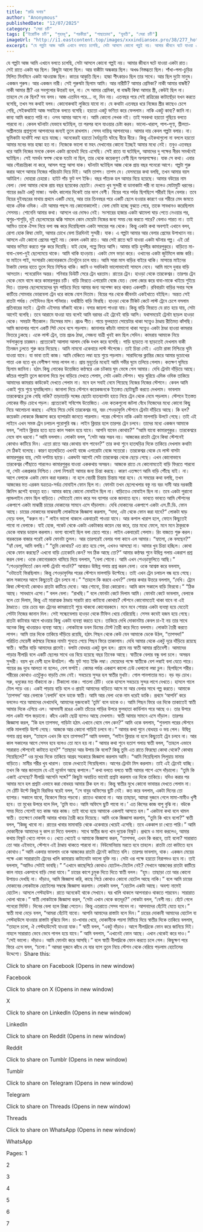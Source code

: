 ```yaml
---
title: "রাত্রি ঘনায়"
author: "Anonymous"
publishedDate: "12/07/2025"
category: "সেরা চটি"
tags: ["ইরোটিক চটি", "গৃহবধূ", "পরকীয়া", "পাছাচোদা", "যুবতী", "সেরা চটি"]
imageUrl: "http://i1.eastcontent.top/images/xxxindiansex.pro/38/277_hot_with.jpg"
excerpt: "যে গল্পটা আজ আমি এখানে বলতে চলেছি, সেটা আসলে কোনো গল্পই নয়। আমার জীবনে ঘটে যাওয়া একটা রাত। সেই রাতে একটা ঘর ছিল। কিছুটা আলো ছিল। আর বাকীটা অন্ধকার ছিল। অখণ্ড নিস্তব্ধতা ছিল। শাঁখা-পলা-চুড়ির মিলিত ম..."
---
```


যে গল্পটা আজ আমি এখানে বলতে চলেছি, সেটা আসলে কোনো গল্পই নয়। আমার জীবনে ঘটে যাওয়া একটা রাত। সেই রাতে একটা ঘর ছিল। কিছুটা আলো ছিল। আর বাকীটা অন্ধকার ছিল। অখণ্ড নিস্তব্ধতা ছিল। শাঁখা-পলা-চুড়ির মিলিত মিনমিনে একটা আওয়াজ ছিল। কাতর আকুতি ছিল। হাল্কা শীৎকারও ছিল তার সাথে। আর ছিল দুটো মানুষ। একজন পুরুষ। আর একজন নারী। সেই পুরুষটা ছিলাম আমি। আর নারীটি? আমার প্রেমিকা? নাকী আমার বান্ধবী? নাকী আমার স্ত্রী? এর সবগুলোর উত্তরই হল, না। সে আমার প্রেমিকা, বা বান্ধবী কিম্বা আমার স্ত্রী, কেউই ছিল না। তাহলে সে কে ছিল? সব বলব। আজ এতদিন পরে… না, দিন নয়। এতবছর পরে সেই রাত্রিরের কাটাছেঁড়া যখন করতে বসেছি, তখন সব কথাই বলব। কোনোকথাই লুকিয়ে যাবো না। যে কথাটা এতবছর ধরে নিজের স্ত্রীর কাছেও চেপে গেছি, সেইকথাটাই আজ সবাইকে বলতে বসেছি। হয়তো একটু ভণিতা করে ফেললাম। নাকি একটু কাব্য? জানি না। কাব্য আমি করতে পারি না। ওসব আমার আসে না। আমি কোনো লেখক নই। তাই সবকথা হয়তো গুছিয়ে বলতে পারবো না। কেবল ঘটনাটা যেভাবে ঘটেছিল, তা পরপর বলে যাওয়ার চেষ্টা করব। ভালো-খারাপ, পাপ-পূণ্য, শ্লীলতা-অশ্লীলতার প্রশ্নগুলো আপনাদের জন্যই তুলে রাখলাম। সেসব দায়িত্ব আপনাদের। আমার দায় কেবল গল্পটা বলার।
না। ভূমিকাটা যথেষ্টই লম্বা হয়ে যাচ্ছে। অনেকেরই হয়তো ধৈর্য্যচ্যূতি ঘটছে ধীরে ধীরে। কিন্তু এইকথাগুলো না বললে হয়তো আমার মনের ভার হাল্কা হত না। নিজেকে ভালো বা মহৎ দেখানোর কোনো ইচ্ছেই আমার মধ্যে নেই। তবুও এতবছর ধরে আমি নিজের মনকে কেবল একটা প্রবোধই দিয়ে এসেছি। সেই রাতে যা ঘটেছিল, আমাদের দু পক্ষের নীরব সমর্থনেই ঘটেছিল। সেই সমর্থন স্বপক্ষ থেকে যতটা না ছিল, তার থেকে কয়েকগুণ বেশী ছিল অপরপক্ষের। যাক সে কথা। এবার আর গৌরচন্দ্রিকা না করে, আসল গল্পে আসা যাক। ঘটনাটা ঘটেছিল আজ থেকে প্রায় বছর পনেরো আগে। গল্পটা শুরু করার আগে আমার নিজের পরিচয়টা দিয়ে দিই। আমি তাপস। তাপস দে। যেসময়ের কথা বলছি, তখন আমার বয়স আটত্রিশ। দোহারা চেহারা। হাইট পাঁচ ফুট দশ ইঞ্চি। বছর পাঁচেক হল আমার বিয়ে হয়েছে। আমার বউয়ের নাম বেলা। বেলা আমার থেকে প্রায় বছর ছয়েকের ছোটো। দেখতে খুব সুন্দরী বা ডানাকাটা পরী না হলেও মোটামুটি ধরনের। গায়ের রঙটা একটু মাজা। অর্থাৎ কালোর দিকেই তার ভাগ বেশী। বিয়ের পরে পর্যন্ত ছিপছিপে শরীরই ছিল বেলার। তবে বিয়ের দুইবছরের মাথায় প্রথমে একটি মেয়ে, আর তার তিনবছর পরে একটি ছেলে হওয়ার কারণে ওর শরীরে মেদ জমতে থাকে এদিক ওদিক। এটা আমার পছন্দ নয় কোনোকালেই। বেলা মোটা হচ্ছে বুঝতে পেরে, তাকে সাবধানও করেছিলাম সেসময়। শোনেনি আমার কথা। আসলে ওর দোষও নেই। সংসারের হাজার একটা ঝামেলা ঘাড় পেতে নেওয়ার পর, শ্বশুর-শাশুড়ি, দুই ছেলেমেয়ের ঝক্কি সামলে কোন মেয়েটা নিজের জন্য সময় বের করতে পারে? বেলাও পারত না। তাই আমিও তাকে ঐসব নিয়ে বলা বন্ধ করে দিয়েছিলাম একটা সময়ের পর থেকে। কিন্তু একটা কথা অবশ্যই এখানে বলব, রোগা হোক কিম্বা মোটা, আমার চোখে বেলা চিরদিনই সুন্দরী। যাক। এ গল্পটা আমার আর বেলার প্রেমের উপাখ্যান নয়। আসলে এটা কোনো প্রেমের গল্পই নয়। কেবল একটা রাত। আর সেই রাতে ঘটে যাওয়া একটা ঘটনার গল্প। এই রে! আবার ভণিতা করতে শুরু করে দিয়েছি। যাই হোক, গল্পে ফিরে আসি। আমার বাড়ি হুগলীর কামারপুকুরে। বাড়িতে মা-বাবা-বেলা-দুই ছেলেমেয়ে থাকে। আমি থাকি হাওড়ায়। একটা মেস ভাড়া করে। ওখানের একটা জুটমিলে কাজ করি। যা মাইনে পাই, সংসারটা কোনোরকমে টেনেটুনে চলে যায়। আমি সারা মাস বাড়ির বাইরে থাকি। মাসান্তে মাইনের টাকাটা বেলার হাতে তুলে দিয়ে নিশ্চিন্ত থাকি। জানি ও সবদিকটা ভালোভাবেই সামলে নেবে। আমি মাসে দুবার বাড়ি আসতাম। পনেরোদিন অন্তর। শনিবার ডিউটি সেরে ট্রেন ধরতাম। রাতের ট্রেন। হাওড়া থেকে তারকেশ্বর। তারপর ট্রেন থেকে নেমে বাসে করে কামারপুকুর চটি। বাড়ি ফিরতে এগারোটা বেজে যেত। বেলা জোর করে বাবা-মাকে খাইয়ে শুইয়ে দিত। তারপর ছেলেমেয়েদের ঘুম পাড়িয়ে দিয়ে আমার জন্য অপেক্ষা করে থাকত একলাটি। রবিবারটা বাড়ির সবার সঙ্গে কাটিয়ে সোমবার ভোরবেলা ট্রেন ধরে কাজে যোগ দিতাম।
বিয়ের পর থেকে জীবনটা একইখাতে বইছিল। অন্তত সেই রাতটা পর্যন্ত। সেইদিনও ছিল শনিবার। যথারীতি বাড়ি ফিরছি। হাওড়া থেকে টিকিট কেটে লাস্ট ট্রেনে চেপে বসলাম প্রতিবারের মতই। ট্রেনটা এইসময় ফাঁকাই থাকে। বসার জায়গা পাওয়া যায়। কিন্তু বাড়ি ফিরতে যে রাত হয়ে যায়, সেটা আগেই বলেছি। তবে আরামে যাওয়া যায় বলেই আমি বরাবর এই ট্রেনেই বাড়ি আসি। যথাসময়েই ট্রেনটা ছাড়ল হাওড়া থেকে। সময়টা শীতকাল। ডিসেম্বর মাস। প্রচণ্ড শীত। গায়ে ফুলহাতা সোয়েটার থাকা সত্ত্বেও ঠাণ্ডায় রীতিমত কাঁপছি। আমি জানালার পাশে একটি সিট দেখে বসে পড়লাম। জানালার কাঁচটা নামানো থাকা সত্ত্বেও একটা ঠাণ্ডা হাওয়া কামরার ভিতরে ঢুকছে। একে লাস্ট ট্রেন, তায় প্রচণ্ড ঠাণ্ডা, সেজন্য যাত্রী খুবই কম ছিল সেদিন। কামরায় আমাকে নিয়ে সর্বসাকুল্যে চারজন। প্রত্যেকেই আলাদা আলাদ বেঞ্চি দখল করে বসেছি। গাড়ি ছাড়তে না ছাড়তেই দেখলাম বাকী তিনজন ঢুলতে শুরু করে দিয়েছে। আমি নামবো একেবারে লাস্ট স্টপেজে। তাই চিন্তা নেই। এতটা রাস্তা নিশ্চিন্তে ঘুমি যাওয়া যাবে। যা ভাবা তাই কাজ। আমি বেঞ্চিতে লম্বা হয়ে শুয়ে পড়লাম। সারাদিনের ক্লান্তির জেরে আমার দুচোখের পাতা এক হতে খুব বেশীক্ষণ সময় লাগল না। প্রায় মুহুর্তের মধ্যেই আমি গভীর ঘুমে তলিয়ে গেলাম। কতক্ষণ ঘুমিয়ে ছিলাম জানিনা। হঠাৎ কিছু লোকের উত্তেজিত কণ্ঠস্বরে এক চটকায় ঘুম ভেঙ্গে গেল আমার। দেখি ট্রেনটা দাঁড়িয়ে আছে। কাঁচের পাল্লাটা তুলে জানালা দিয়ে মুখ বাড়িয়ে দেখতে পেলাম, সেটা একটা স্টেশন। ঘাড় ঘুরিয়ে এদিক ওদিক তাকিয়ে আমাদের কামরায় কাউকেই দেখতে পেলাম না। মনে হল সবাই নেমে গিয়েছে নিজের নিজের স্টেশনে। কেবল আমি একাই শুয়ে শুয়ে ঘুমাচ্ছিলাম। জানালা দিয়ে স্টেশনে কয়েকজনকে ইতস্তত ছোটাছুটি করতে দেখলাম। ভাবলাম তারকেশ্বরে ঢুকে গেছি নাকি? তাড়াতাড়ি সঙ্গের ছোটো হাতব্যাগটা হাতে নিয়ে ট্রেন থেকে নেমে পড়লাম। স্টেশনে ইতস্তত লোকের ভীড় চোখে পড়ল। প্রত্যেকেই সবিশেষ উত্তেজিত। এবং কতকগুলো জটলা বেঁধে নিজেদের মধ্যে কোনো কিছু নিয়ে আলোচনা করছে। এগিয়ে গিয়ে দেখি তারকেশ্বর নয়, বরং শেওড়াফুলি স্টেশনে ট্রেনটা দাঁড়িয়ে আছে। কি হল? কয়েকটা লোককে জিজ্ঞাসা করে ব্যাপারটা জানতে পারলাম। পরের স্টেশনে নাকি একটা মালগাড়ি উলটে গেছে। তাই এই লাইনে এখন সমস্ত ট্রেন চলাচল পুরোপুরি বন্ধ। লাইন ক্লিয়ার হলে তারপর ট্রেন চলবে। তাদের মধ্যে একজন আমাকে বলল, “লাইন ক্লিয়ার হতে হতে কাল সকাল হয়ে যাবে। আপনি যাবেন কোথায়?”
“আমি যাবো কামারপুকুর। তারকেশ্বরে নেমে বাস ধরবো।” আমি বললাম। লোকটা বলল, “সেটা আর সম্ভব নয়। আজকের রাতটা ট্রেনে কিম্বা স্টেশনেই কোথাও কাটিয়ে দিন। এতো রাতে আর কোথায় বাস পাবেন?” তার কথা শুনে হাতঘড়ির দিকে তাকিয়ে দেখলাম কথাটা সে ঠিকই বলেছে। কারণ হাতঘড়িতে এখনই বাজে এগারোটা বেজে সতেরো। তারকেশ্বর থেকে যে লাস্ট বাসটা কামারপুকুর যায়, সেটা দশটায় ছাড়ে। একঘন্টা আগেই সেটা তারকেশ্বর থেকে ছেড়ে গেছে। এখন কোনোভাবে তারকেশ্বর পৌঁছাতে পারলেও কামারপুকুর যাওয়া এককথায় অসম্ভব। আজকে রাতে যে কোনোমতেই বাড়ি ফিরতে পারবো না, সেটা একপ্রকার নিশ্চিত। বেলা নিশ্চয়ই আমার জন্য চিন্তা করছে। কারণ এতক্ষণে আমি বাড়ি পৌঁছে যাই। না। আগে বেলাকে একটা ফোন করা দরকার। না হলে বেচারী চিন্তায় চিন্তায় সারা হবে। যে সময়ের কথা বলছি, তখন আজকের মত এরকম যত্রতত্র-সর্বত্র মোবাইল ফোন ছিল না। ফোনটা তখন ছেলেখেলার বস্তু নয় বরং দামী আর দরকারী জিনিস রূপেই ব্যবহৃত হত। আমার কাছে কোনো মোবাইল ছিল না। বাড়িতেও মোবাইল ছিল না। তবে একটা পুরানো ল্যান্ডলাইন ফোন ছিল বাড়িতে। সেটাতেই ফোন করে সব ব্যাপার ওকে জানাতে হবে। ভাবতে ভাবতে আমি স্টেশনের একপাশে একটা মাঝারী চায়ের দোকানের সামনে এসে দাঁড়ালাম। দেখি দোকানের একপাশে একটা এস.টি.ডি. ফোন আছে। চায়ের দোকানের মাঝবয়সী লোকটাকে জিজ্ঞাসা করলাম, “দাদা, এটা থেকে ফোন করা যাবে?” লোকটা ঘাড় নেড়ে বলল, “করুন না।” লাইন ভালো থাকলে একবারেই পাওয়া যাবে। আর কপাল খারাপ হলে, ফোনে কিছুতেই পাবো না বেলাকে। যাই হোক, পকেট থেকে একটা একটাকার কয়েন বের করে, তার মধ্যে ফেলে, মনে মনে ঠাকুরকে ডেকে নাম্বার ডায়াল করলাম। ভাগ্য বালোই ছিল বলা য়েতে পারে। লাইন একবারেই পেলাম। রিং বাজতে শুরু করল। বারকয়েক বাজার পরেই কেউ ফোনটা তুলল। আর তারপরেই বেলার গলা কানে এল আমার। “হ্যালো, কে বলছেন?”
“হ্যাঁ বেলা, আমি বলছি।”
“তুমি কোথায়? এত রাত হয়ে গেল, এখনও আসছো না। আমার খুব চিন্তা হচ্ছিল। কোথা থেকে ফোন করছো? এখনো বাড়ি ঢোকোনি কেন? সব ঠিক আছে তো?” আমার কণ্ঠস্বর শুনে উদ্বিগ্ন গলায় একরাশ প্রশ্ন করল বেলা। ওকে কোনোরকমে থামিয়ে দিয়ে বললাম, “বেলা শোনো। আমি এখন শেওড়াফুলিতে আছি।”
“শেওড়াফুলিতে! কেন লাস্ট ট্রেনটা পাওনি?” আবারও উদ্বিগ্ন গলায় প্রশ্ন করল বেলা। ওকে আশ্বস্ত করে বললাম, “ওটাতেই ফিরছিলাম। কিন্তু শেওড়াফুলির পরের স্টেশনে মালগাড়ি উল্টেছে। তাই এখন ট্রেন চলাচল বন্ধ হয়ে গেছে। কাল সকালের আগে কিছুতেই ট্রেন চলবে না।”
“তাহলে কি করবে এখন?” বেলার কথার উত্তরে বললাম, “দেখি। ট্রেনে কিম্বা স্টেশনেই কোথাও রাতটা কাটিয়ে দেবো। আর শোনো, চিন্তা কোরোনা। আমি কাল সকালে বাড়ি ফিরবো।”
“ঠিক আছে। সাবধানে এসো।” বলল বেলা।
“রাখছি।” বলে ফোনটা কেটে দিলাম আমি। ফোনটা কেটে ভাবলাম, বেলাকে বলে তো দিলাম, কিন্তু এই মারাত্মক ঠাণ্ডায় সারাটা রাত কাটাবো কোথায়? স্টেশনে কোনোমতেই থাকা যাবে না এই ঠাণ্ডাতে। তার চেয়ে বরং ট্রেনের কামরাতেই শুয়ে থাকবো কোনোরকমে। মনে মনে শোয়ার একটা ব্যবস্থা হয়ে যেতেই পেটটা নিজের জানান দিল। সেই সন্ধ্যেবেলায় হাওড়া থেকে টিফিন খেয়ে বেরিয়েছি। সেসব কবেই হজম হয়ে গেছে। রাতটা কাটাবার আগে খাওয়ার কিছু একটা ব্যবস্থা করতে হবে। তাকিয়ে দেখি দোকানটায় কেবল চা-ই নয় তার সাথে অনেক কিছু খাওয়ারও ব্যবস্থা আছে। লোকটাকে ডবল ডিমের টোস্ট তৈরী করে দিতে বললাম। লোকটা তৈরী করতে লাগল। আমি তার দিকে তাকিয়ে দাঁড়িয়ে রয়েছি, হঠাৎ পিছন থেকে কেউ যেন আমাকে ডেকে উঠল, “তাপসদা!” পরিচিত মেয়েলী কণ্ঠস্বরে নিজের নামটা শুনতে পেয়ে পিছন ফিরে তাকালাম। দেখি আমার থেকে একটু দূরে দাঁড়িয়ে রয়েছে স্বাতী। স্বাতীর বাড়ি আমাদের গ্রামেই। বলাটা বোধহয় একটু ভুল হল। গ্রামে নয় স্বাতী আমার প্রতিবেশী। আমাদের পাড়ার নীলাদ্রি বলে একটি ছেলের সাথে ওর বিয়ে হয়েছে বছর তিনেক আছে। স্বাতীকে বেলার বন্ধু বলা চলে। অসম্ভব সুন্দরী। বয়স খুব বেশী হলে ঊনত্রিশ। পাঁচ ফুট সাত ইঞ্চি লম্বা। মেয়েদের পক্ষে স্বাতীকে বেশ লম্বাই বলা যেতে পারে। গায়ের রঙ দুধে আলতা না হলেও, বেশ ফর্সাই। কোমর পর্যন্ত একরাশ কালো ঢেউ খেলানো লম্বা চুল। ছিপছিপে শরীর। শরীরের কোথাও এতটুকুও বাড়তি মেদ নেই। সবচেয়ে সুন্দর হল স্বাতীর মুখটা। গোল পানপাতার মত। বড় বড় চোখ। সরু, ধনুকের মত বাঁকানো ভ্রু। টিকালো নাক। পাতলা ঠোঁট। ওকে হাসলে সবচেয়ে সুন্দর লাগে দেখতে। হাসলে গালে টোল পড়ে ওর। একই পাড়ায় বাড়ি বলে ও প্রায়ই আমাদের বাড়িতে আসে মা আর বেলার সাথে গল্প করতে। আমাকে ‘তাপসদা’ আর বেলাকে ‘বেলাদি’ বলে ডাকে স্বাতী। আমি আর বেলা ওকে নাম ধরেই ডাকি। প্রথমে ‘আপনি’ করে বললেও পরে আমাদের দেখাদেখি, আমাদের দুজনকেই ‘তুমি’ বলে ডাকে ও। আমি পিছন ফিরে ওর দিকে তাকাতেই স্বাতী আমার দিকে এগিয়ে এল। আসমানী রঙের একটা তাঁতের শাড়ির উপরে ফুলহাতা কার্ডিগান পরে আছে ও। তার উপরে লাল একটা শাল জড়ানো। কাঁধে একটা ছোট্ট ব্যাগও আছে দেখলাম। স্বাতী আমার সামনে এসে দাঁড়াল। তারপর জিজ্ঞাসা করল, “কি হল তাপসদা, গাড়িটা হঠাৎ এখানে থেমে গেল কেন?” আমি ওকে বললাম, “শুনলাম পরের স্টেশনে নাকি মালগাড়ি উল্টে গেছে। আজকে আর কোনো গাড়িই চলবে না।” আমার কথা শুনে বোধহয় ও ভয় পেল। উদ্বিগ্ন গলায় প্রশ্ন করল, “তাহলে এখন কি হবে তাপসদা?” আমি বললাম, “লাইন ক্লিয়ার না হলে কিছুতেই ট্রেন চলবে না। আর কাল সকালের আগে সেসব হবে বলেও তো মনে হয় না।” আমার কথা শুনে হতাশ গলায় স্বাতী বলল, “তাহলে এভাবে সারারাত স্টেশনেই কাটাতে হবে?”
“তাছাড়া আর উপায় কি বলো? কিন্তু তুমি এত রাতে ফিরছো কোথা থেকে? কোথায় গিয়েছিলে?” ওর মুখের দিকে তাকিয়ে আগ্রহ সহকারে জিজ্ঞাসা করলাম আমি।
“আমি গিয়েছিলাম লিলুয়ায় মামার বাড়িতে। মামীর শরীর খুব খারাপ। তাকে দেখতেই গিয়েছিলাম। আগের ট্রেনটা মিস করলাম। তাই এই ট্রেনেই যাচ্ছি। তখন কি আর জানতাম যে এই দূর্ভোগ আছে কপালে।” কথা বলতে বলতে স্বাতী আমার পাশে এসে দাঁড়ালো।
“তুমি কি একাই এসেছো? নীলাদ্রি আসেনি সঙ্গে?” কিছুটা অযাচিত ভাবেই প্রশ্নটা করলাম ওর দিকে তাকিয়ে। যদিও করার পর আমার মনে হল প্রশ্নটা এভাবে করা বোধহয় আমার ঠিক হল না। কিন্তু স্বাতীর মুখে কোনো ভাবান্তর দেখতে পেলাম না। সে ঠোঁট উল্টে কিছুটা বিরক্তির স্বরেই বলল, “সে বাবুর অফিসের ছুটি নেই। কত করে বললাম, একটা দিনের তো ব্যাপার। সকালে যাবো, বিকেলে ফিরে পড়বো। রাতেও থাকবো না। আর তাছাড়া, আমরা দুজনে গেলে মামা-মামীও খুশী হবে। তা মুখের উপরে বলে দিল, ‘তুমি যাও। আমি অফিসে ছুটি পাবো না।’ এত কিসের কাজ বাপু বুঝি না। বউকে সময় দিতে গেলেই যত কাজ আর কাজ। তাই বাধ্যে হয়ে আমাকে একলাই আসতে হল।” একটানা কথা বলে থামল স্বাতী। ততক্ষণে দোকানী আমার খাবার তৈরী করে দিয়েছে। আমি ওকে জিজ্ঞাসা করলাম, “তুমি কি খাবে বলো?” স্বাতী বলল, “কিচ্ছু খাবো না। রাতের খাবার মামাবাড়ি থেকে একেবারে খেয়েই এসেছি। তবে এককাপ চা খেতে পারি।” আমি দোকানীকে আমাদের দু কাপ চা দিতে বললাম। সাথে স্বাতীর জন্য খান দুয়েক বিস্কুট। প্রথমে ও মানা করলেও, আমার কথায় বিস্কুট খেতে লাগল ও। খেতে খেতেই ও আমাকে জিজ্ঞাসা করল, “তাপসদা, এখন কি করবে, তাই বলো? সারারাত তো আর এইভাবে, স্টেশনে এই ঠাণ্ডায় থাকতে পারবো না। নিউমোনিয়ায় মরতে হবে তাহলে। রাতটা তো কাটাতে হবে কোথাও।” আমি একবার ভাবলাম ওকে আজকের রাতটা ট্রেনেই কাটাতে বলি। তারপর ভাবলাম, থাক। একজন মেয়ের পক্ষে একা সারারাতটা ট্রেনের খালি কামারায় কাটানোটা ভালো যুক্তি নয়। সেটা ওর পক্ষে হয়তো নিরাপদও হবে না। তাই বললাম, “আমিও সেটাই ভাবছি।”
“এখানে কাছেপিঠে কোথাও হোটেল-টোটেল নেই? সেখানে আজকের রাতটা কাটিয়ে কাল নাহয় একসাথে বাড়ি ফেরা যাবে।” চায়ের কাপে চুমুক দিতে দিতে স্বাতী বলল।
“হুম। তাছাড়া তো আর কোনো উপায়ও দেখছি না। দাঁড়াও, আমি জিজ্ঞাসা করি, কাছে পিঠে কোথাও কোনো হোটেল আছে নাকি।” বলে আমি চায়ের দোকানের লোকটাকে হোটেলের সম্বন্ধে জিজ্ঞাসা করলাম। লোকটা বলল, “হোটেল একটা আছে। অবশ্য নামেই হোটেল। আসলে গেস্টহাউস। রাতে অনেকেই থাকে সেখানে। ঘর খালি থাকলে আপনারাও থাকতে পারবেন। সারারাত খোলা থাকে।” স্বাতী লোকটাকে জিজ্ঞাসা করল, “সেটা এখান থেকে কতদূর?” লোকটা বলল, “বেশী নয়। হেঁটে গেলে পনেরো মিনিট। দিনের বেলা হলে রিক্সা পেতেন। কিন্তু এতরাতে সেসব পাবেন না। আপনাদের হেঁটেই যেতে হবে।” স্বাতী মাথা নেড়ে বলল, “আমরা হেঁটেই যাবো। আপনি আমাদের রাস্তাটা বলে দিন।” চায়ের দোকানী আমাদের হোটেল বা গেস্টহাউসে যাওয়ার রাস্তাটা বুঝিয়ে দিল। চা-খাবার খেয়ে, দোকানীকে পয়সা মিটিয়ে দিয়ে স্বাতীর দিকে তাকিয়ে বললাম, “তাহলে চলো, ঐ গেস্টহাউসেই যাওয়া যাক।” স্বাতী বলল, “একটু দাঁড়াও। আগে নীলাদ্রিকে ফোন করে জানিয়ে দিই। নাহলে সারারাত ভেবে ভেবে পাগল হয়ে যাবে।” আমি বললাম, “এখানেই ফোন আছে। এখান থেকেই করে দাও।”
“সেই ভালো। দাঁড়াও। আমি ফোনটা করে আসছি।” বলে স্বাতী নীলাদ্রিকে ফোন করতে চলে গেল। কিছুক্ষণ পরে ফিরে এসে বলল, “চলো।” আমরা দুজনে কাঁধে যে যার ব্যাগ তুলে নিয়ে স্টেশন থেকে বেরিয়ে পড়লাম হোটেলের উদ্দেশ্যে।
Share this:


Click to share on Facebook (Opens in new window)


Facebook




Click to share on X (Opens in new window)


X




Click to share on LinkedIn (Opens in new window)


LinkedIn




Click to share on Reddit (Opens in new window)


Reddit




Click to share on Tumblr (Opens in new window)


Tumblr




Click to share on Telegram (Opens in new window)


Telegram




Click to share on Threads (Opens in new window)


Threads




Click to share on WhatsApp (Opens in new window)


WhatsApp


Pages: 
1
 
2
 
3
 
4
 
5
 
6
 
7
